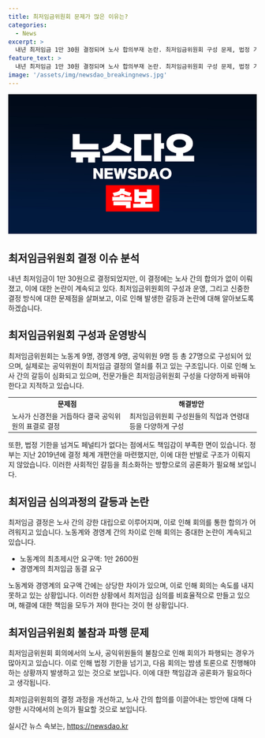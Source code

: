 ```yaml
---
title: 최저임금위원회 문제가 많은 이유는?
categories:
  - News
excerpt: >
  내년 최저임금 1만 30원 결정되며 노사 합의부재 논란. 최저임금위원회 구성 문제, 법정 기한 불이행, 산출 방식 논란으로 노사 대립 심화. 최저임금 심의 과정에서 노동계와 경영계의 견해차 큼. 정부의 결정 체계 개편안 논란 등 사회적 합의 부재가 최저임금 노사 대립 심화로 이어지는 점에 대한 논의. 기사 내용의 충분한 이해와 독자들의 호기심 유발을 위한 효과적인 줄거리 작성이 필요합니다.
feature_text: >
  내년 최저임금 1만 30원 결정되며 노사 합의부재 논란. 최저임금위원회 구성 문제, 법정 기한 불이행, 산출 방식 논란으로 노사 대립 심화. 최저임금 심의 과정에서 노동계와 경영계의 견해차 큼. 정부의 결정 체계 개편안 논란 등 사회적 합의 부재가 최저임금 노사 대립 심화로 이어지는 점에 대한 논의. 기사 내용의 충분한 이해와 독자들의 호기심 유발을 위한 효과적인 줄거리 작성이 필요합니다.
image: '/assets/img/newsdao_breakingnews.jpg'
---
```


<p><img src="/assets/img/newsdao_breakingnews.jpg" alt="ranknews 속보" /></p>

<h2 data-ke-size="size26">최저임금위원회 결정 이슈 분석</h2>

<p data-ke-size="size16">내년 최저임금이 1만 30원으로 결정되었지만, 이 결정에는 노사 간의 합의가 없이 이뤄졌고, 이에 대한 논란이 계속되고 있다. 최저임금위원회의 구성과 운영, 그리고 신중한 결정 방식에 대한 문제점을 살펴보고, 이로 인해 발생한 갈등과 논란에 대해 알아보도록 하겠습니다.</p>

<h2 data-ke-size="size26">최저임금위원회 구성과 운영방식</h2>

<p data-ke-size="size16">최저임금위원회는 노동계 9명, 경영계 9명, 공익위원 9명 등 총 27명으로 구성되어 있으며, 실제로는 공익위원이 최저임금 결정의 열쇠를 쥐고 있는 구조입니다. 이로 인해 노사 간의 갈등이 심화되고 있으며, 전문가들은 최저임금위원회 구성을 다양하게 바꿔야 한다고 지적하고 있습니다.</p>

<table>
    <tr>
        <td style="text-align: center; height: 17px;"><b>문제점</b></td>
        <td style="text-align: center; height: 17px;"><b>해결방안</b></td>
    </tr>
    <tr>
        <td>노사가 신경전을 거듭하다 결국 공익위원의 표결로 결정</td>
        <td>최저임금위원회 구성원들의 직업과 연령대 등을 다양하게 구성</td>
    </tr>
</table>

<p data-ke-size="size16">또한, 법정 기한을 넘겨도 페널티가 없다는 점에서도 책임감이 부족한 면이 있습니다. 정부는 지난 2019년에 결정 체계 개편안을 마련했지만, 이에 대한 반발로 구조가 이뤄지지 않았습니다. 이러한 사회적인 갈등을 최소화하는 방향으로의 공론화가 필요해 보입니다.</p>

<h2 data-ke-size="size26">최저임금 심의과정의 갈등과 논란</h2>

<p data-ke-size="size16">최저임금 결정은 노사 간의 강한 대립으로 이루어지며, 이로 인해 회의를 통한 합의가 어려워지고 있습니다. 노동계와 경영계 간의 차이로 인해 회의는 중대한 논란이 계속되고 있습니다.</p>

<ul>
    <li>노동계의 최초제시안 요구액: 1만 2600원</li>
    <li>경영계의 최저임금 동결 요구</li>
</ul>

<p data-ke-size="size16">노동계와 경영계의 요구액 간에는 상당한 차이가 있으며, 이로 인해 회의는 속도를 내지 못하고 있는 상황입니다. 이러한 상황에서 최저임금 심의를 비효율적으로 만들고 있으며, 해결에 대한 책임을 모두가 져야 한다는 것이 현 상황입니다.</p>

<h2 data-ke-size="size26">최저임금위원회 불참과 파행 문제</h2>

<p data-ke-size="size16">최저임금위원회 회의에서의 노사, 공익위원들의 불참으로 인해 회의가 파행되는 경우가 많아지고 있습니다. 이로 인해 법정 기한을 넘기고, 다음 회의는 밤샘 토론으로 진행해야 하는 상황까지 발생하고 있는 것으로 보입니다. 이에 대한 책임감과 공론화가 필요하다고 생각됩니다.</p>

<p data-ke-size="size16">최저임금위원회의 결정 과정을 개선하고, 노사 간의 합의를 이끌어내는 방안에 대해 다양한 시각에서의 논의가 필요할 것으로 보입니다.</p>
실시간 뉴스 속보는, <a href="https://newsdao.kr" rel="dofollow">https://newsdao.kr</a>


